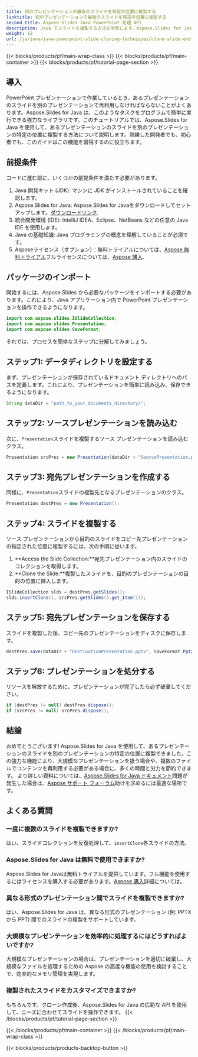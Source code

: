 ```yaml
---
title: 別のプレゼンテーションの最後のスライドを特定の位置に複製する
linktitle: 別のプレゼンテーションの最後のスライドを特定の位置に複製する
second_title: Aspose.Slides Java PowerPoint 処理 API
description: Java でスライドを複製する方法を学習します。Aspose.Slides for Java を使用して、ある PowerPoint プレゼンテーションから別の PowerPoint プレゼンテーションにスライドを複製するためのステップ バイ ステップ ガイドです。
weight: 12
url: /ja/java/java-powerpoint-slide-cloning-techniques/clone-slide-end-another-specific-position-powerpoint/
---
```


{{< blocks/products/pf/main-wrap-class >}}
{{< blocks/products/pf/main-container >}}
{{< blocks/products/pf/tutorial-page-section >}}

## 導入
PowerPoint プレゼンテーションで作業しているとき、あるプレゼンテーションのスライドを別のプレゼンテーションで再利用しなければならないことがよくあります。Aspose.Slides for Java は、このようなタスクをプログラムで簡単に実行できる強力なライブラリです。このチュートリアルでは、Aspose.Slides for Java を使用して、あるプレゼンテーションのスライドを別のプレゼンテーションの特定の位置に複製する方法について説明します。熟練した開発者でも、初心者でも、このガイドはこの機能を習得するのに役立ちます。
## 前提条件
コードに進む前に、いくつかの前提条件を満たす必要があります。
1. Java 開発キット (JDK): マシンに JDK がインストールされていることを確認します。
2.  Aspose.Slides for Java: Aspose.Slides for Javaをダウンロードしてセットアップします。[ダウンロードリンク](https://releases.aspose.com/slides/java/).
3. 統合開発環境 (IDE): IntelliJ IDEA、Eclipse、NetBeans などの任意の Java IDE を使用します。
4. Java の基礎知識: Java プログラミングの概念を理解していることが必須です。
5.  Asposeライセンス（オプション）：無料トライアルについては、[Aspose 無料トライアル](https://releases.aspose.com/)フルライセンスについては、[Aspose 購入](https://purchase.aspose.com/buy).
## パッケージのインポート
開始するには、Aspose.Slides から必要なパッケージをインポートする必要があります。これにより、Java アプリケーション内で PowerPoint プレゼンテーションを操作できるようになります。
```java
import com.aspose.slides.ISlideCollection;
import com.aspose.slides.Presentation;
import com.aspose.slides.SaveFormat;

```

それでは、プロセスを簡単なステップに分解してみましょう。
## ステップ1: データディレクトリを設定する
まず、プレゼンテーションが保存されているドキュメント ディレクトリへのパスを定義します。これにより、プレゼンテーションを簡単に読み込み、保存できるようになります。
```java
String dataDir = "path_to_your_documents_directory/";
```
## ステップ2: ソースプレゼンテーションを読み込む
次に、`Presentation`スライドを複製するソース プレゼンテーションを読み込むクラス。
```java
Presentation srcPres = new Presentation(dataDir + "SourcePresentation.pptx");
```
## ステップ3: 宛先プレゼンテーションを作成する
同様に、`Presentation`スライドの複製先となるプレゼンテーションのクラス。
```java
Presentation destPres = new Presentation();
```
## ステップ4: スライドを複製する
ソース プレゼンテーションから目的のスライドをコピー先プレゼンテーションの指定された位置に複製するには、次の手順に従います。
1. **Access the Slide Collection:**宛先プレゼンテーション内のスライドのコレクションを取得します。
2. **Clone the Slide:**複製したスライドを、目的のプレゼンテーションの目的の位置に挿入します。
```java
ISlideCollection slds = destPres.getSlides();
slds.insertClone(1, srcPres.getSlides().get_Item(1));
```
## ステップ5: 宛先プレゼンテーションを保存する
スライドを複製した後、コピー先のプレゼンテーションをディスクに保存します。
```java
destPres.save(dataDir + "DestinationPresentation.pptx", SaveFormat.Pptx);
```
## ステップ6: プレゼンテーションを処分する
リソースを解放するために、プレゼンテーションが完了したら必ず破棄してください。
```java
if (destPres != null) destPres.dispose();
if (srcPres != null) srcPres.dispose();
```

## 結論
おめでとうございます! Aspose.Slides for Java を使用して、あるプレゼンテーションのスライドを別のプレゼンテーションの特定の位置に複製できました。この強力な機能により、大規模なプレゼンテーションを扱う場合や、複数のファイルでコンテンツを再利用する必要がある場合に、多くの時間と労力を節約できます。
より詳しい資料については、[Aspose.Slides for Java ドキュメント](https://reference.aspose.com/slides/java/)問題が発生した場合は、[Aspose サポート フォーラム](https://forum.aspose.com/c/slides/11)助けを求めるには最適な場所です。
## よくある質問
### 一度に複数のスライドを複製できますか?
はい、スライドコレクションを反復処理して、`insertClone`各スライドの方法。
### Aspose.Slides for Java は無料で使用できますか?
Aspose.Slides for Javaは無料トライアルを提供しています。フル機能を使用するにはライセンスを購入する必要があります。[Aspose 購入](https://purchase.aspose.com/buy)詳細については。
### 異なる形式のプレゼンテーション間でスライドを複製できますか?
はい、Aspose.Slides for Java は、異なる形式のプレゼンテーション (例: PPTX から PPT) 間でのスライドの複製をサポートしています。
### 大規模なプレゼンテーションを効率的に処理するにはどうすればよいですか?
大規模なプレゼンテーションの場合は、プレゼンテーションを適切に破棄し、大規模なファイルを処理するための Aspose の高度な機能の使用を検討することで、効率的なメモリ管理を実現します。
### 複製されたスライドをカスタマイズできますか?
もちろんです。クローン作成後、Aspose.Slides for Java の広範な API を使用して、ニーズに合わせてスライドを操作できます。
{{< /blocks/products/pf/tutorial-page-section >}}

{{< /blocks/products/pf/main-container >}}
{{< /blocks/products/pf/main-wrap-class >}}

{{< blocks/products/products-backtop-button >}}
